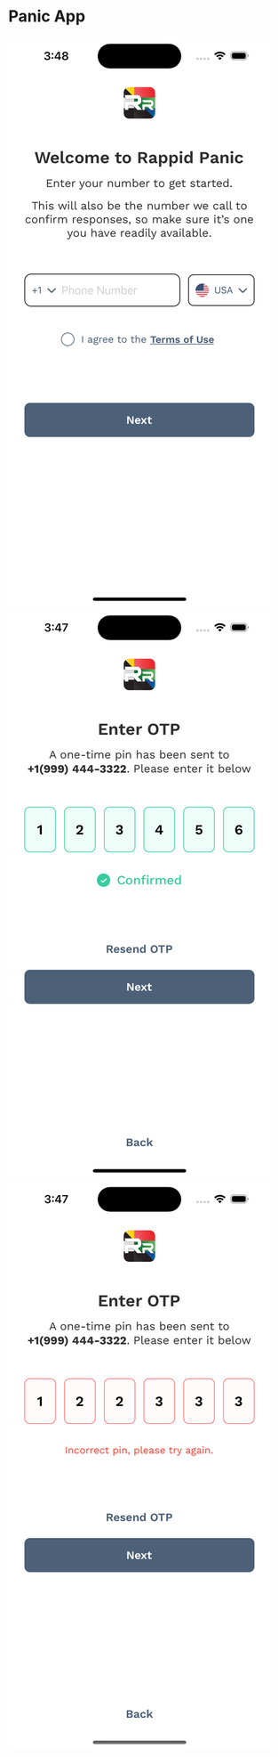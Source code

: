 # Panic App

![alt text](src/assets/Images/SignUp.png) ![alt text](src/assets/Images/ValidOTP.png) ![alt text](src/assets/Images/InvalidOTP.png)
